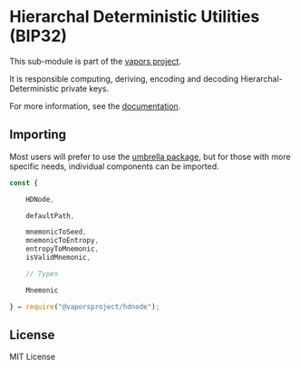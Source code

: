Hierarchal Deterministic Utilities (BIP32)
==========================================

This sub-module is part of the [vapors project](https://github.com/vaporsjs/vapors.js).

It is responsible computing, deriving, encoding and decoding Hierarchal-Deterministic
private keys.

For more information, see the [documentation](https://docs.vapors.io/v5/api/utils/hdnode/).

Importing
---------

Most users will prefer to use the [umbrella package](https://www.npmjs.com/package/vapors),
but for those with more specific needs, individual components can be imported.

```javascript
const {

    HDNode,

    defaultPath,

    mnemonicToSeed,
    mnemonicToEntropy,
    entropyToMnemonic,
    isValidMnemonic,

    // Types

    Mnemonic

} = require("@vaporsproject/hdnode");
```


License
-------

MIT License
